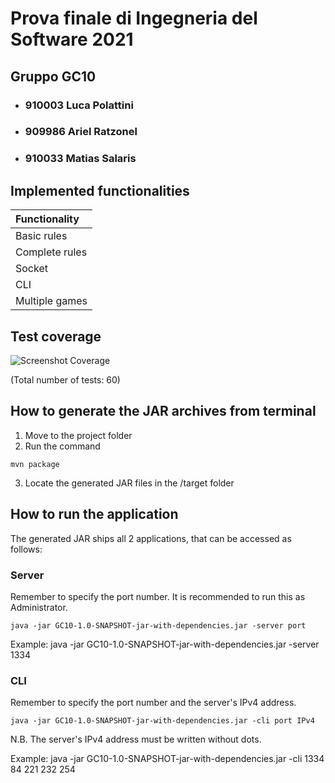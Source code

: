 # Prova finale di Ingegneria del Software 2021
## Gruppo GC10

- ### 910003 Luca Polattini 
- ### 909986 Ariel Ratzonel  
- ### 910033 Matias Salaris



## Implemented functionalities 

| Functionality | 
|:-----------------------|
| Basic rules | 
| Complete rules |
| Socket | 
| CLI | 
| Multiple games |




## Test coverage 
![Screenshot Coverage](https://raw.githubusercontent.com/LucaPolattini/ing-sw-2021-polattini-ratzonel-salaris/master/Coverage/CoverageFinal.JPG?token=ATCFD3HNOHZJDMZ5ROTM7JDA5BL5M)

(Total number of tests: 60)



## How to generate the JAR archives from terminal
1. Move to the project folder
2. Run the command 
```
mvn package 
```
3. Locate the generated JAR files in the /target folder



## How to run the application
The generated JAR ships all 2 applications, that can be accessed as follows:

### Server
Remember to specify the port number.
It is recommended to run this as Administrator.
```
java -jar GC10-1.0-SNAPSHOT-jar-with-dependencies.jar -server port
```

Example: java -jar GC10-1.0-SNAPSHOT-jar-with-dependencies.jar -server 1334
### CLI
Remember to specify the port number and the server's IPv4 address.
```
java -jar GC10-1.0-SNAPSHOT-jar-with-dependencies.jar -cli port IPv4
```
N.B. The server's IPv4 address must be written without dots.

Example: java -jar GC10-1.0-SNAPSHOT-jar-with-dependencies.jar -cli 1334 84 221 232 254

